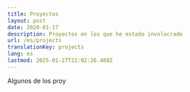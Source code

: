 ```yaml
---
title: Proyectos
layout: post
date: 2020-01-17
description: Proyectos en los que he estado involucrado
url: /es/projects
translationKey: projects
lang: es
lastmod: 2025-01-27T22:02:26.488Z
---
```


Algunos de los proy